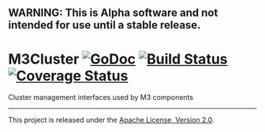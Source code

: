 ## WARNING: This is Alpha software and not intended for use until a stable release.

# M3Cluster [![GoDoc][doc-img]][doc] [![Build Status][ci-img]][ci] [![Coverage Status][cov-img]][cov]

Cluster management interfaces used by M3 components

<hr>

This project is released under the [Apache License, Version 2.0](LICENSE).

[doc-img]: https://godoc.org/github.com/m3db/m3cluster?status.svg
[doc]: https://godoc.org/github.com/m3db/m3cluster
[ci-img]: https://badge.buildkite.com/bf88d4e826bced29347a210e540cee0dfa78e2a109cdce2136.svg
[ci]: https://buildkite.com/m3/m3cluster-ci
[cov-img]: https://coveralls.io/repos/m3db/m3cluster/badge.svg?branch=master&service=github
[cov]: https://coveralls.io/github/m3db/m3cluster?branch=master
